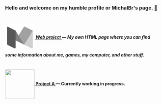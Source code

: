 <h3>Hello and welcome on my humble profile or MichalBr's page. 🦭</h3>

<h1></h1><h5>

[<img src="https://github.com/TheMichalBr/themichalbr/blob/main/icon.png?raw=true" width="96" height="96" align="center">  **Web project** ](https://github.com/TheMichalBr/themichalbr) — My own HTML page where you can find some information about me, games, my computer, and other stuff.  

<h1></h1><h4>

[<img src="https://www.pngmart.com/files/16/Carpenter-Hammer-Transparent-PNG.png" width="96" height="96" align="center">  **Project A** ](https://github.com/TheMichalBr/mprojects/app) — Currently working in progress.  